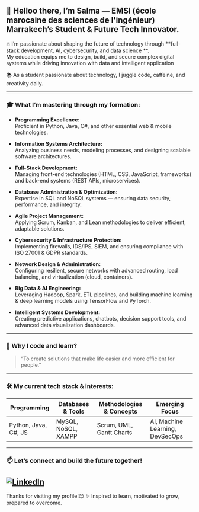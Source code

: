 ## 👋 Helloo there, I’m Salma — EMSI (école marocaine des sciences de l'ingénieur) Marrakech’s Student & Future Tech Innovator.

🔥 I’m passionate about shaping the future of technology through **full-stack development, AI, cybersecurity, and data science **.  
My education equips me to design, build, and secure complex digital systems while driving innovation with data and intelligent application

📚 As a student passionate about technology, I juggle code, caffeine, and creativity daily. 

---

### 🎓 What I’m mastering through my formation:

- **Programming Excellence:**  
  Proficient in Python, Java, C#, and other essential web & mobile technologies.

- **Information Systems Architecture:**  
  Analyzing business needs, modeling processes, and designing scalable software architectures.

- **Full-Stack Development:**  
  Managing front-end technologies (HTML, CSS, JavaScript, frameworks) and back-end systems (REST APIs, microservices).

- **Database Administration & Optimization:**  
  Expertise in SQL and NoSQL systems — ensuring data security, performance, and integrity.

- **Agile Project Management:**  
  Applying Scrum, Kanban, and Lean methodologies to deliver efficient, adaptable solutions.

- **Cybersecurity & Infrastructure Protection:**  
  Implementing firewalls, IDS/IPS, SIEM, and ensuring compliance with ISO 27001 & GDPR standards.

- **Network Design & Administration:**  
  Configuring resilient, secure networks with advanced routing, load balancing, and virtualization (cloud, containers).

- **Big Data & AI Engineering:**  
  Leveraging Hadoop, Spark, ETL pipelines, and building machine learning & deep learning models using TensorFlow and PyTorch.

- **Intelligent Systems Development:**  
  Creating predictive applications, chatbots, decision support tools, and advanced data visualization dashboards.

---

### 🚀 Why I code and learn?

> “To create solutions that make life easier and more efficient for people.”

---

### 🛠️ My current tech stack & interests:

| Programming           | Databases & Tools         | Methodologies & Concepts        | Emerging Focus                  |
|-----------------------|---------------------------|---------------------------------|---------------------------------|
| Python, Java, C#, JS  | MySQL, NoSQL, XAMPP       | Scrum,  UML, Gantt Charts       | AI, Machine Learning, DevSecOps |

---

### 📫 Let’s connect and build the future together!

[![LinkedIn](https://img.shields.io/badge/LinkedIn-0077B5?style=for-the-badge&logo=linkedin&logoColor=white)](https://www.linkedin.com/in/salma-jermoun)
---

Thanks for visiting my profile!😊 
✨ Inspired to learn, motivated to grow, prepared to overcome.


